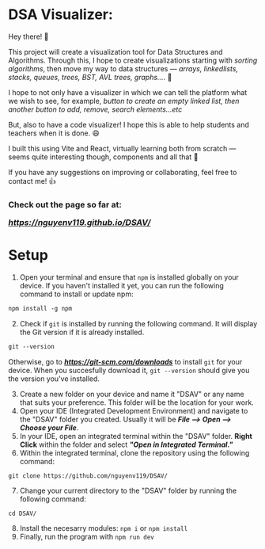 # DSA Visualizer: 

Hey there! 🧋

This project will create a visualization tool for Data Structures and Algorithms. Through this, I hope to create visualizations starting with <i>sorting algorithms</i>, then move my way to data structures — <i>arrays, linkedlists, stacks, queues, trees, BST, AVL trees, graphs...</i>. 🌲

I hope to not only have a visualizer in which we can tell the platform what we wish to see, for example, <i>button to create an empty linked list, then another button to add, remove, search elements...etc</i>

But, also to have a code visualizer! I hope this is able to help students and teachers when it is done. 😄

I built this using Vite and React, virtually learning both from scratch — seems quite interesting though, components and all that 👀

If you have any suggestions on improving or collaborating, feel free to contact me! 👍

<h3>Check out the page so far at: 

<i><strong>https://nguyenv119.github.io/DSAV/</strong></i></h3>



# Setup
1. Open your terminal and ensure that `npm` is installed globally on your device. If you haven't installed it yet, you can run the following command to install or update npm:
```md
npm install -g npm
```
2. Check if `git` is installed by running the following command. It will display the Git version if it is already installed. 
```md
git --version
```
Otherwise, go to <i><strong>https://git-scm.com/downloads</strong></i> to install ```git``` for your device. When you succesfully download it, ```git --version``` should give you the version you've installed.


3. Create a new folder on your device and name it "DSAV" or any name that suits your preference. This folder will be the location for your work.
4. Open your IDE (Integrated Development Environment) and navigate to the "DSAV" folder you created. Usually it will be <i><strong>File —> Open —> Choose your File</strong></i>.
5. In your IDE, open an integrated terminal within the "DSAV" folder. <strong>Right Click</strong> within the folder and select <strong><i>"Open in Integrated Terminal."</i></strong>
6. Within the integrated terminal, clone the repository using the following command:
```
git clone https://github.com/nguyenv119/DSAV/
```
7. Change your current directory to the "DSAV" folder by running the following command:
```
cd DSAV/
```
8. Install the necesarry modules:
```npm i``` or ```npm install```
9. Finally, run the program with ```npm run dev```


